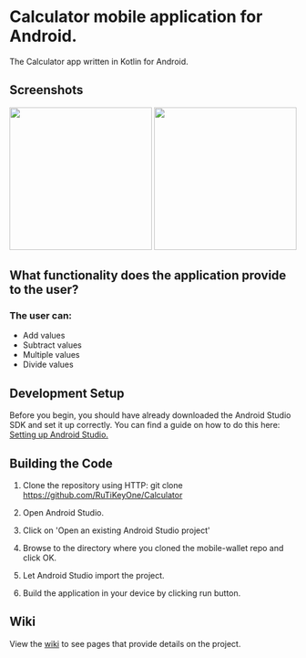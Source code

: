 # Calculator mobile application for Android.

The Calculator app written in Kotlin for Android.

## Screenshots

<p align="center">
  <img src="https://i.ibb.co/BGZmjKj/2021-11-19-204235.png" width="250"/>
  <img src="https://i.ibb.co/YRDvVJ7/image.png" width="250" />
</p>

 ## What functionality does the application provide to the user?

### The user can:
* Add values
* Subtract values
* Multiple values
* Divide values

## Development Setup

Before you begin, you should have already downloaded the Android Studio SDK and set it up correctly. You can find a guide on how to do this here: [Setting up Android Studio.](http://developer.android.com/sdk/installing/index.html?pkg=studio)

## Building the Code

1. Clone the repository using HTTP: git clone https://github.com/RuTiKeyOne/Calculator
2. Open Android Studio.

3. Click on 'Open an existing Android Studio project'

4. Browse to the directory where you cloned the mobile-wallet repo and click OK.

5. Let Android Studio import the project.

6. Build the application in your device by clicking run button.

## Wiki

View the [wiki](https://github.com/RuTiKeyOne/Calculator/blob/master/doc/Wiki.md) to see pages that provide details on the project.
